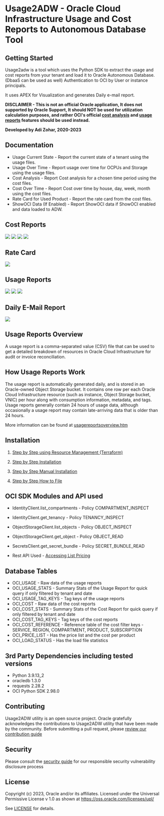 # Usage2ADW - Oracle Cloud Infrastructure Usage and Cost Reports to Autonomous Database Tool

## Getting Started

Usage2adw is a tool which uses the Python SDK to extract the usage and cost reports from your tenant and load it to Oracle Autonomous Database. (DbaaS can be used as well)
Authentication to OCI by User or instance principals.

It uses APEX for Visualization and generates Daily e-mail report.

**DISCLAIMER - This is not an official Oracle application,  It does not supported by Oracle Support, It should NOT be used for utilization calculation purposes, and rather OCI's official
[cost analysis](https://docs.oracle.com/en-us/iaas/Content/Billing/Concepts/costanalysisoverview.htm) 
and [usage reports](https://docs.oracle.com/en-us/iaas/Content/Billing/Concepts/usagereportsoverview.htm) features should be used instead.**

**Developed by Adi Zohar, 2020-2023**

## Documentation

- Usage Current State - Report the current state of a tenant using the usage files.
- Usage Over Time - Report usage over time for OCPUs and Storage using the usage files.
- Cost Analysis - Report Cost analysis for a chosen time period using the cost files.
- Cost Over Time - Report Cost over time by house, day, week, month using the cost files.
- Rate Card for Used Product - Report the rate card from the cost files.
- ShowOCI Data (If Enabled) - Report ShowOCI data if ShowOCI enabled and data loaded to ADW.

## Cost Reports

![](img/screen_4.png)
![](img/screen_5.png)
![](img/screen_6.png)
![](img/screen_7.png)

## Rate Card

![](img/screen_8.png)

## Usage Reports

![](img/screen_1.png)
![](img/screen_2.png)
![](img/screen_3.png)

## Daily E-Mail Report

![](img/report_05.png)

## Usage Reports Overview

A usage report is a comma-separated value (CSV) file that can be used to get a detailed breakdown of resources in Oracle Cloud Infrastructure for audit or invoice reconciliation.

## How Usage Reports Work

The usage report is automatically generated daily, and is stored in an Oracle-owned Object Storage bucket. It contains one row per each Oracle Cloud Infrastructure resource (such as instance, Object Storage bucket, VNIC) per hour along with consumption information, metadata, and tags. Usage reports generally contain 24 hours of usage data, although occasionally a usage report may contain late-arriving data that is older than 24 hours.

More information can be found at [usagereportsoverview.htm](https://docs.cloud.oracle.com/en-us/iaas/Content/Billing/Concepts/usagereportsoverview.htm)

## Installation

1. [Step by Step using Resource Management (Terraform)](step_by_step_terraform.md)

2. [Step by Step Installation](step_by_step_installation.md)

3. [Step by Step Manual Installation](step_by_step_manual_installation.md)

4. [Step by Step How to File](step_by_step_howto.md)

## OCI SDK Modules and API used

- IdentityClient.list_compartments - Policy COMPARTMENT_INSPECT
- IdentityClient.get_tenancy       - Policy TENANCY_INSPECT
- ObjectStorageClient.list_objects - Policy OBJECT_INSPECT
- ObjectStorageClient.get_object   - Policy OBJECT_READ
- SecretsClient.get_secret_bundle  - Policy SECRET_BUNDLE_READ

- Rest API Used - [Accessing List Pricing](https://docs.oracle.com/en-us/iaas/Content/GSG/Tasks/signingup_topic-Estimating_Costs.htm#accessing_list_pricing)

## Database Tables

- OCI_USAGE - Raw data of the usage reports
- OCI_USAGE_STATS - Summary Stats of the Usage Report for quick query if only filtered by tenant and date
- OCI_USAGE_TAG_KEYS - Tag keys of the usage reports
- OCI_COST - Raw data of the cost reports
- OCI_COST_STATS - Summary Stats of the Cost Report for quick query if only filtered by tenant and date
- OCI_COST_TAG_KEYS - Tag keys of the cost reports
- OCI_COST_REFERENCE - Reference table of the cost filter keys - SERVICE, REGION, COMPARTMENT, PRODUCT, SUBSCRIPTION
- OCI_PRICE_LIST - Has the price list and the cost per product
- OCI_LOAD_STATUS - Has the load file statistics

## 3rd Party Dependencies including tested versions

- Python 3.9.13_2
- oracledb 1.3.0
- requests 2.28.2
- OCI Python SDK 2.98.0

## Contributing

Usage2ADW utility is an open source project.
Oracle gratefully acknowledges the contributions to Usage2ADW utility that have been made by the community.
Before submitting a pull request, please [review our contribution guide](./CONTRIBUTING.md)

## Security

Please consult the [security guide](./SECURITY.md) for our responsible security vulnerability disclosure process

## License

Copyright (c) 2023, Oracle and/or its affiliates. 
Licensed under the Universal Permissive License v 1.0 as shown at  https://oss.oracle.com/licenses/upl/ 

See [LICENSE](./LICENSE.txt) for details.
